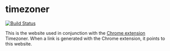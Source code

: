 # timezoner
[![Build Status](https://travis-ci.org/jsjoeio/timezoner.svg?branch=master)](https://travis-ci.org/jsjoeio/timezoner)

This is the website used in conjunction with the [Chrome extension](https://chrome.google.com/webstore/detail/timezoner/kfnfgcafkeoflpapeniggnnkcaijgbgk) Timezoner. When a link is generated with the Chrome extension, it points to this website.
